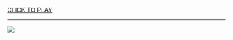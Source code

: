 
<a href="https://premium76.site?title=snake_game_slither_io&ref=12M">CLICK TO PLAY</a></h3>
<hr>

<a href="https://premium76.site?title=snake_game_slither_io&ref=12M"><img src="https://clearcache.store/games.png"></a>


